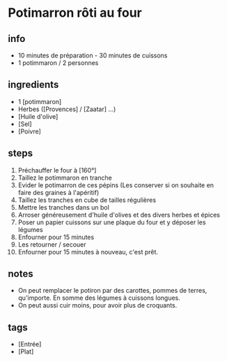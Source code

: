 # Potimarron rôti au four

## info  
* 10 minutes de préparation - 30 minutes de cuissons
* 1 potimmaron / 2 personnes

## ingredients
* 1 [potimmaron]
* Herbes ([Provences] / [Zaatar] ...)
* [Huile d'olive] 
* [Sel] 
* [Poivre]

## steps  
1. Préchauffer le four à [160°]
1. Taillez le potimmaron en tranche
2. Evider le potimarron de ces pépins (Les conserver si on souhaite en faire des graines à l'apéritif)
3. Taillez les tranches en cube de tailles régulières
4. Mettre les tranches dans un bol
5. Arroser généreusement d'huile d'olives et des divers herbes et épices
6. Poser un papier cuissons sur une plaque du four et y déposer les légumes
7. Enfourner pour 15 minutes
8. Les retourner / secouer
9. Enfourner pour 15 minutes à nouveau, c'est prêt. 

## notes  
* On peut remplacer le potiron par des carottes, pommes de terres, qu'importe. En somme des légumes à cuissons longues. 
* On peut aussi cuir moins, pour avoir plus de croquants. 

## tags
* [Entrée]
* [Plat]